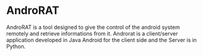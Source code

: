 # AndroRAT
AndroRAT is a tool designed to give the control of the android system remotely and retrieve informations from it. Androrat is a client/server application developed in Java Android for the client side and the Server is in Python.
